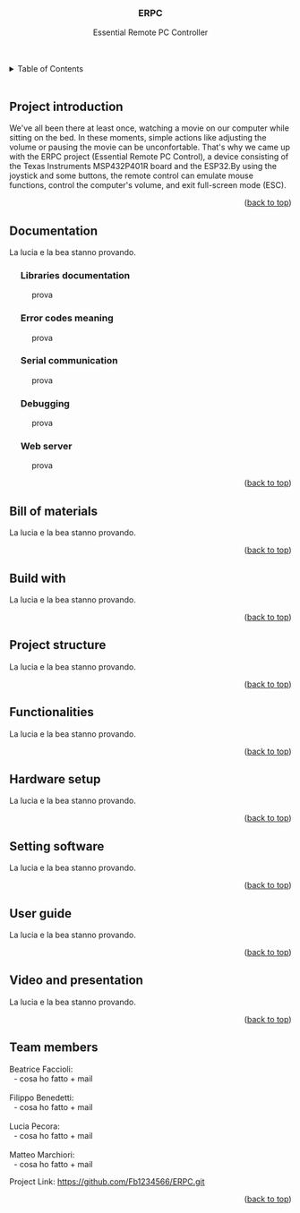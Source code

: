 <div id="readme-erpc"></div>

<!--TITLE-->
<br />
<div align="center">

<h3 align="center">ERPC</h3>

 <p align="center">
  Essential Remote PC Controller
  <br />
  <br /><br />
  </p>
  </div> 

<!-- TABLE OF CONTENTS -->
<details>
  <summary>Table of Contents</summary>
  <ol style="counter-reset: section;">
    <li><a href="#project-introduction">Project introduction</a></li>
    <li><a href="#documentation">Documentation</a>
    <ol>
    <li><a href="#libraries-documentation">Libraries documentation</a></li>
    <li><a href="#error-codes-meaning">Error codes meaning</a></li>
    <li><a href="#serial-communication">Serial Communication</a></li>
    <li><a href="#debugging">Debugging</a></li>
    <li><a href="#web-server">Web server</a></li>
    </ol></li>
    <li><a href="#bill-of-materials">Bill of materials</a></li>
    <li><a href="#build-with">Build with</a></li>
    <li><a href="#project-structure">Project structure</a></li>
    <li><a href="#functionalities">Functionalities</a></li>
    <li><a href="#hardware-setup">Hardware setup</a></li>
    <li><a href="#setting-software">Setting software</a></li>
    <li><a href="#user-guide">User guide</a></li>
    <li><a href="#video-and-presentation">Video and presentation</a></li>
    <li><a href="#team-members">Team members</a></li>
  </ol>
</details>
<br>
<!--
<style>
    ol{
        list-style-type: none;
    }
    ol > li {
        counter-increment: section;
    }
    ol > li::before {
        content: counter(section) ". "; 
    }
    ol ol > li {
        counter-increment: subsection;
    }
    ol ol > li::before {
        content: counter(section) "." counter(subsection) " ";
    }
    </style> -->



<!-- PROJECT INTRODUCTION -->
## Project introduction
We've all been there at least once, watching a movie on our computer while sitting on the bed. In these moments, simple actions like adjusting the volume or pausing the movie can be unconfortable. That's why we came up with the ERPC project (Essential Remote PC Control), a device consisting of the Texas Instruments MSP432P401R board and the ESP32.By using the joystick and some buttons, the remote control can emulate mouse functions, control the computer's volume, and exit full-screen mode (ESC).
<br>

<p align="right">(<a href="#readme-erpc">back to top</a>)</p>

<!-- DOCUMENTATION -->
## Documentation
La lucia e la bea stanno provando. 
<br>

<h3 style="margin-left: 20px;" id="librarier-documentation">Libraries documentation</h3>
<p style="margin-left: 40px;">prova</p>

<h3 style="margin-left: 20px;" id="error-codes-meaning">Error codes meaning</h3>
<p style="margin-left: 40px;">prova</p>

<h3 style="margin-left: 20px;" id="serial-communication">Serial communication</h3>
<p style="margin-left: 40px;">prova</p>

<h3 style="margin-left: 20px;" id="debugging">Debugging</h3>
<p style="margin-left: 40px;">prova</p>

<h3 style="margin-left: 20px;" id="web-server">Web server</h3>
<p style="margin-left: 40px;">prova</p>

<p align="right">(<a href="#readme-erpc">back to top</a>)</p>

<!-- BILL OF MATERIALS -->
## Bill of materials
La lucia e la bea stanno provando. 
<br>

<p align="right">(<a href="#readme-erpc">back to top</a>)</p>

<!-- BUILD WITH -->
## Build with
La lucia e la bea stanno provando. 
<br>

<p align="right">(<a href="#readme-erpc">back to top</a>)</p>

<!-- PROJECT STRUCTURE -->
## Project structure
La lucia e la bea stanno provando. 
<br>

<p align="right">(<a href="#readme-erpc">back to top</a>)</p>

<!-- FUNCTIONALITIES -->
## Functionalities
La lucia e la bea stanno provando. 
<br>

<p align="right">(<a href="#readme-erpc">back to top</a>)</p>

<!-- HARDWARE SETUP -->
## Hardware setup
La lucia e la bea stanno provando. 
<br>

<p align="right">(<a href="#readme-erpc">back to top</a>)</p>

<!-- SETTING SOFTWARE -->
## Setting software
La lucia e la bea stanno provando. 
<br>

<p align="right">(<a href="#readme-erpc">back to top</a>)</p>

<!-- USER GUIDE -->
## User guide
La lucia e la bea stanno provando. 
<br>

<p align="right">(<a href="#readme-erpc">back to top</a>)</p>

<!-- VIDEO AND PRESENTATION -->
## Video and presentation
La lucia e la bea stanno provando. 
<br>

<p align="right">(<a href="#readme-erpc">back to top</a>)</p>

<!-- TEAM MEMBERS -->
## Team members
Beatrice Faccioli: <br>
&nbsp; - cosa ho fatto + mail
<br> <br>
Filippo Benedetti: <br>
&nbsp; - cosa ho fatto + mail
<br><br>
Lucia Pecora: <br>
&nbsp; - cosa ho fatto + mail
<br> <br>
Matteo Marchiori: <br>
&nbsp; - cosa ho fatto + mail
<br>

Project Link: https://github.com/Fb1234566/ERPC.git

<p align="right">(<a href="#readme-erpc">back to top</a>)</p>
